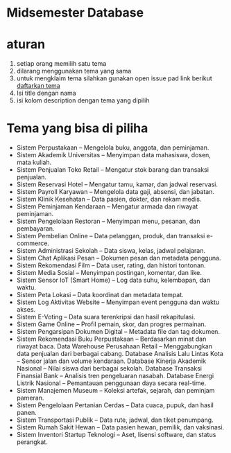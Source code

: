 # Midsemester Database

# aturan
1. setiap orang memilih satu tema
2. dilarang menggunakan tema yang sama
3. untuk mengklaim tema silahkan gunakan open issue pad link berikut [daftarkan tema](https://github.com/almuhdilkarim/examp/issues/new/choose)
4. Isi title dengan nama
5. isi kolom description dengan tema yang dipilih

# Tema yang bisa di piliha
- Sistem Perpustakaan – Mengelola buku, anggota, dan peminjaman.  
- Sistem Akademik Universitas – Menyimpan data mahasiswa, dosen, mata kuliah.  
- Sistem Penjualan Toko Retail – Mengatur stok barang dan transaksi penjualan.  
- Sistem Reservasi Hotel – Mengatur tamu, kamar, dan jadwal reservasi.  
- Sistem Payroll Karyawan – Mengelola data gaji, absensi, dan jabatan.  
- Sistem Klinik Kesehatan – Data pasien, dokter, dan rekam medis.  
- Sistem Peminjaman Kendaraan – Mengatur armada dan riwayat peminjaman.  
- Sistem Pengelolaan Restoran – Menyimpan menu, pesanan, dan pembayaran.  
- Sistem Pembelian Online – Data pelanggan, produk, dan transaksi e-commerce.  
- Sistem Administrasi Sekolah – Data siswa, kelas, jadwal pelajaran.  
- Sistem Chat Aplikasi Pesan – Dokumen pesan dan metadata pengguna.  
- Sistem Rekomendasi Film – Data user, rating, dan histori tontonan.  
- Sistem Media Sosial – Menyimpan postingan, komentar, dan like.  
- Sistem Sensor IoT (Smart Home) – Log data suhu, kelembapan, dan waktu.
- Sistem Peta Lokasi – Data koordinat dan metadata tempat.
- Sistem Log Aktivitas Website – Menyimpan event pengguna dan waktu akses.
- Sistem E-Voting – Data suara terenkripsi dan hasil rekapitulasi.
- Sistem Game Online – Profil pemain, skor, dan progres permainan.
- Sistem Pengarsipan Dokumen Digital – Metadata file dan tag dokumen.
- Sistem Rekomendasi Buku Perpustakaan – Berdasarkan minat dan riwayat baca.
Data Warehouse Perusahaan Retail – Menggabungkan data penjualan dari berbagai cabang.
Database Analisis Lalu Lintas Kota – Sensor jalan dan volume kendaraan.
Database Kinerja Akademik Nasional – Nilai siswa dari berbagai sekolah.
Database Transaksi Finansial Bank – Analisis tren pengeluaran nasabah.
Database Energi Listrik Nasional – Pemantauan penggunaan daya secara real-time.
- Sistem Manajemen Museum – Koleksi artefak, sejarah, dan peminjam pameran.
- Sistem Pengelolaan Pertanian Cerdas – Data cuaca, pupuk, dan hasil panen.
- Sistem Transportasi Publik – Data rute, jadwal, dan tiket penumpang.
- Sistem Rumah Sakit Hewan – Data pasien hewan, pemilik, dan vaksinasi.
- Sistem Inventori Startup Teknologi – Aset, lisensi software, dan status perangkat.

